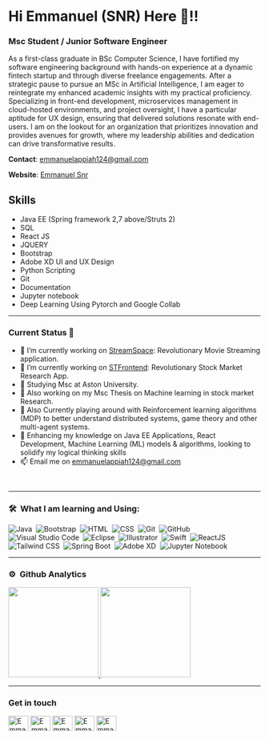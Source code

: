 # Hi Emmanuel (SNR) Here 👋!!

### Msc Student / Junior Software Engineer

As a first-class graduate in BSc Computer Science, I have fortified my software engineering background with hands-on experience at a dynamic fintech startup and through diverse freelance engagements. After a strategic pause to pursue an MSc in Artificial Intelligence, I am eager to reintegrate my enhanced academic insights with my practical proficiency. Specializing in front-end development, microservices management in cloud-hosted environments, and project oversight, I have a particular aptitude for UX design, ensuring that delivered solutions resonate with end-users. I am on the lookout for an organization that prioritizes innovation and provides avenues for growth, where my leadership abilities and dedication can drive transformative results.


**Contact**: [emmanuelappiah124@gmail.com](mailto:emmanuelappiah124@gmail.com)

**Website**: [Emmanuel Snr](https://emmanstheory.web.app/#home)


## Skills

- Java EE (Spring framework 2,7 above/Struts 2)
- SQL
- React JS
- JQUERY
- Bootstrap
- Adobe XD UI and UX Design
- Python Scripting
- Git
- Documentation
- Jupyter notebook
- Deep Learning Using Pytorch and Google Collab
---



### Current Status 🎯

- 🔭 I’m currently working on [StreamSpace](https://www.emmanstheory.web.app): Revolutionary Movie Streaming application.
- 🔭 I’m currently working on [STFrontend](https://www.emmanstheory.web.app): Revolutionary Stock Market Research App.
- 🧭 Studying Msc at Aston University.
- 🔭 Also working on my Msc Thesis on Machine learning in stock market Research.
-  🔭 Also Currently playing around with Reinforcement learning algorithms (MDP) to better understand distributed systems, game theory and other multi-agent systems. 
- 🦾 Enhancing my knowledge on Java EE Applications, React Development, Machine Learning (ML) models & algorithms, looking to solidify my logical thinking skills
- 📫 Email me on [emmanuelappiah124@gmail.com](mailto:emmanuelappiah124@gmail.com)

<br/>
<hr>
<!-- ![GitHub Activity Graph](https://activity-graph.herokuapp.com/graph?username=EmmanuelSnr1&theme=github-light&hide_border=true) -->

### 🛠 &nbsp;What I am learning and Using:

![Java](https://img.shields.io/badge/-Java-05122A?style=flat&logo=Java&logoColor=FFA518)&nbsp;
![Bootstrap](https://img.shields.io/badge/-Bootstrap-05122A?style=flat&logo=bootstrap&logoColor=563D7C)&nbsp;
![HTML](https://img.shields.io/badge/-HTML-05122A?style=flat&logo=HTML5)&nbsp;
![CSS](https://img.shields.io/badge/-CSS-05122A?style=flat&logo=CSS3&logoColor=1572B6)&nbsp;
![Git](https://img.shields.io/badge/-Git-05122A?style=flat&logo=git)&nbsp;
![GitHub](https://img.shields.io/badge/-GitHub-05122A?style=flat&logo=github)&nbsp;
![Visual Studio Code](https://img.shields.io/badge/-Visual%20Studio%20Code-05122A?style=flat&logo=visual-studio-code&logoColor=007ACC)&nbsp;
![Eclipse](https://img.shields.io/badge/-Eclipse-05122A?style=flat&logo=eclipse-ide&logoColor=2C2255)&nbsp;
![Illustrator](https://img.shields.io/badge/-Illustrator-05122A?style=flat&logo=adobe-illustrator)&nbsp;
![Swift](https://img.shields.io/badge/-Swift-05122A?style=flat&logo=swift)&nbsp;
![ReactJS](https://img.shields.io/badge/-ReactJS-05122A?style=flat&logo=react)&nbsp;
![Tailwind CSS](https://img.shields.io/badge/-Tailwind%20CSS-05122A?style=flat&logo=tailwind-css)&nbsp;
![Spring Boot](https://img.shields.io/badge/-Spring%20Boot-05122A?style=flat&logo=spring-boot)&nbsp;
![Adobe XD](https://img.shields.io/badge/-Adobe%20XD-05122A?style=flat&logo=adobe-xd)&nbsp;
![Jupyter Notebook](https://img.shields.io/badge/-Jupyter%20Notebook-05122A?style=flat&logo=jupyter)&nbsp;

<hr>

### ⚙️ &nbsp;Github Analytics


<p align="left">
<a href="https://github.com/EmmanuelSnr1">
  <img height="180em" src="https://github-readme-stats-eight-theta.vercel.app/api?username=EmmanuelSnr1&show_icons=true&theme=algolia&include_all_commits=true&count_private=true"/>
  <img height="180em" src="https://github-readme-stats-eight-theta.vercel.app/api/top-langs/?username=EmmanuelSnr1&layout=compact&langs_count=8&theme=algolia"/>
</a>
</p>


<hr>

### Get in touch

<p align="left">

<a href="https://www.twitter.com/emmanuelsnr12" target="blank"><img align="center" src="https://raw.githubusercontent.com/rahuldkjain/github-profile-readme-generator/master/src/images/icons/Social/twitter.svg" alt="EmmanuelSnr1" height="30" width="40" /></a>
<a href="https://www.linkedin.com/in/Emmanuel/" target="blank"><img align="center" src="https://raw.githubusercontent.com/rahuldkjain/github-profile-readme-generator/master/src/images/icons/Social/linked-in-alt.svg" alt="EmmanuelSnr1" height="30" width="40" /></a>
<a href="https://stackoverflow.com/users/22633606/emmanuel-appiah" target="blank"><img align="center" src="https://raw.githubusercontent.com/rahuldkjain/github-profile-readme-generator/master/src/images/icons/Social/stack-overflow.svg" alt="EmmanuelSnr1" height="30" width="40" /></a>
<a href="https://www.instagram.com/emanuel_snr1" target="blank"><img align="center" src="https://raw.githubusercontent.com/rahuldkjain/github-profile-readme-generator/master/src/images/icons/Social/instagram.svg" alt="EmmanuelSnr1" height="30" width="40" /></a>
<a href="https://www.youtube.com/c/EmmanuelSnr1" target="blank"><img align="center" src="https://raw.githubusercontent.com/rahuldkjain/github-profile-readme-generator/master/src/images/icons/Social/youtube.svg" alt="EmmanuelSnr1" height="30" width="40" /></a>

</p>

[//]: # '<a href="https://www.twitter.com/emmanuelsnr12" title="Follow me on Twitter">'
[//]: # "  <img"
[//]: # '    width="24"'
[//]: # '    alt="Follow me on Twitter"'
[//]: # '    src="https://raw.githubusercontent.com/trekhleb/trekhleb/master/assets/icons/twitter.svg"'
[//]: # "  /></a>"
[//]: # " "
[//]: # '<a href=" https://www.linkedin.com/in/Emmanuel/" title="Follow me on LinkedIn">'
[//]: # "  <img"
[//]: # '    width="24"'
[//]: # '    alt="Follow me on LinkedIn"'
[//]: # '    src="https://raw.githubusercontent.com/trekhleb/trekhleb/master/assets/icons/linkedin.svg"'
[//]: # "  /></a>"
[//]: # " "
[//]: # '<a href="https://medium.com/@Emmnanuelsnr" title="Follow me on Medium">'
[//]: # "  <img"
[//]: # '    width="24"'
[//]: # '    alt="Follow me on Medium"'
[//]: # '    src="https://raw.githubusercontent.com/trekhleb/trekhleb/master/assets/icons/medium.svg"'
[//]: # "  /></a>"
[//]: # (&nbsp;)
[//]: # (<a href="https://medium.com/@Emmanuelsnr" title="Follow me on Medium">)

[//]: # (  <img)

[//]: # (    width="24")

[//]: # (    alt="Follow me on Medium")

[//]: # (    src="https://raw.githubusercontent.com/trekhleb/trekhleb/master/assets/icons/medium.svg")

[//]: # (  /></a>)

[//]: # (&nbsp;)

[//]: # " "


<!-->
<!-- <a href="https://dev.to/EmmanuelSnr" title="Follow me on DevTo">
  <img
    width="24"
    alt="Follow me on DevTo"
    src="https://raw.githubusercontent.com/trekhleb/trekhleb/master/assets/icons/devto.svg"
  /></a> -->

<!-- [trekhleb.dev](https://trekhleb.dev) -->
